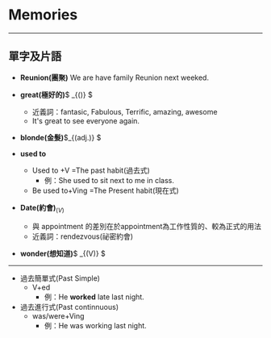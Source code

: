 # Memories

---

## 單字及片語

* **Reunion(團聚)**
  We are have family Reunion next weeked.

* **great(極好的)**$ _{()} $
  * 近義詞：fantasic, Fabulous, Terrific, amazing, awesome
  * It's great to see everyone again.
* **blonde(金髮)**$_{(adj.)} $
* **used to**
  * Used to +V =The past habit(過去式)
    * 例：She used to sit next to me in class.
  * Be used to+Ving =The Present habit(現在式)
* **Date(約會)**$_{(V)}$
  * 與 appointment 的差別在於appointment為工作性質的、較為正式的用法
  * 近義詞：rendezvous(祕密約會)
* **wonder(想知道)**$ _{(V)} $

---

* 過去簡單式(Past Simple)
  * V+ed
    * 例：He **worked** late last night.
* 過去進行式(Past continnuous)
  * was/were+Ving
    * 例：He was working last night.